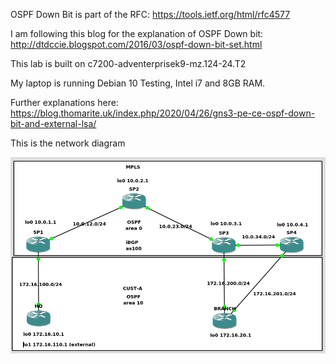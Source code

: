 OSPF Down Bit is part of the RFC: https://tools.ietf.org/html/rfc4577

I am following this blog for the explanation of OSPF Down bit: http://dtdccie.blogspot.com/2016/03/ospf-down-bit-set.html

This lab is built on c7200-adventerprisek9-mz.124-24.T2

My laptop is running Debian 10 Testing, Intel i7 and 8GB RAM.

Further explanations here: https://blog.thomarite.uk/index.php/2020/04/26/gns3-pe-ce-ospf-down-bit-and-external-lsa/

This is the network diagram

![](images/mpls-l3vpn-ospf-down-bit.png)
